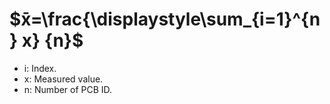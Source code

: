 # $x̄=\frac{\displaystyle\sum_{i=1}^{n} x} {n}$
- i: Index.
- x: Measured value.
- n: Number of PCB ID.